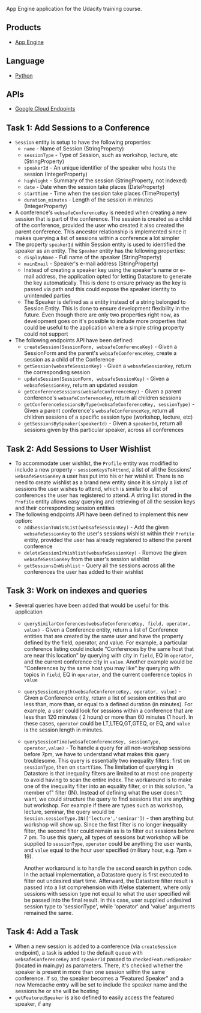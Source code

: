 App Engine application for the Udacity training course.

## Products
- [App Engine][1]

## Language
- [Python][2]

## APIs
- [Google Cloud Endpoints][3]

## Task 1: Add Sessions to a Conference
- `Session` entity is setup to have the following properties:
  - `name` - Name of Session (StringProperty)
  - `sessionType` - Type of Session, such as workshop, lecture, etc (StringProperty)
  - `speakerId` - An unique identifier of the speaker who hosts the session
    (IntegerProperty)
  - `highlight` - Summary of the session (StringProperty, not indexed)
  - `date` - Date when the session take places (DateProperty)
  - `startTime` - Time when the session take places (TimeProperty)
  - `duration_minutes` - Length of the session in minutes (IntegerProperty)
- A conference's `websafeConferenceKey` is needed when creating a new session that
  is part of the conference. The session is created as a child of the
  conference, provided the user who created it also created the parent
  conference. This ancestor relationship is implemented since it makes querying
  a list of sessions within a conference a lot simpler
- The property `speakerId` within Session entity is used to identified the speaker
  as an entity. The `Speaker` entity has the following properties:
  - `displayName` - Full name of the speaker (StringProperty)
  - `mainEmail` - Speaker's e-mail address (StringProperty)
  - Instead of creating a speaker key using the speaker's name or e-mail address,
    the application opted for letting Datastore to generate the key automatically.
    This is done to ensure privacy as the key is passed via path and this could
    expose the speaker identity to unintended parties
  - The Speaker is defined as a entity instead of a string belonged to Session
    Entity. This is done to ensure development flexibility in the future. Even
    though there are only two properties right now, as development goes on it's
    possible to include more properties that could be useful to the application
    where a simple string property could not support
- The following endpoints API have been defined:
  - `createSession(SessionForm, websafeConferenceKey)` - Given a SessionForm and
    the parent's `websafeConferenceKey`, create a session as a child of the
    Conference
  - `getSession(websafeSessionKey)` - Given a `websafeSessionKey`, return the
    corresponding session
  - `updateSession(SessionForm, websafeSessionKey)` - Given a `websafeSessionKey`,
    return an updated session
  - `getConferenceSessions(websafeConferenceKey)` - Given a parent conference's
    `websafeConferenceKey`, return all children sessions
  - `getConferenceSessionsByType(websafeConferenceKey, sessionType)` - Given a
    parent conference's `websafeConferenceKey`, return all children sessions of a
    specific session type (workshop, lecture, etc)
  - `getSessionsBySpeaker(speakerId)` - Given a `speakerId`, return all sessions
    given by this particular speaker, across all conferences

## Task 2: Add Sessions to User Wishlist
- To accommodate user wishlist, the `Profile` entity was modified to include a
  new property - `sessionKeysToAttend`, a list of all the Sessions'
  `websafeSessionKey` a user has put into his or her wishlist. There is no need to
  create wishlist as a brand new entity since it is simply a list of sessions
  the user wishes to attend, which is similar to a list of conferences the user
  has registered to attend. A string list stored in the `Profile` entity allows
  easy querying and retrieving of all the session keys and their corresponding
  session entities
- The following endpoints API have been defined to implement this new option:
  - `addSessionToWishList(websafeSessionKey)` - Add the given `websafeSessionKey`
    to the user's sessions wishlist within their `Profile` entity, provided the
    user has already registered to attend the parent conference
  - `deleteSessionInWishlist(websafeSessionKey)` - Remove the given
    `websafeSessionKey` from the user's session wishlist
  - `getSessionsInWishlist` - Query all the sessions across all the conferences
    the user has added to their wishlist

## Task 3: Work on indexes and queries
- Several queries have been added that would be useful for this application
  - `querySimilarConferences(websafeConferenceKey, field, operator, value)` -
    Given a Conference entity, return a list of Conference entities that are
    created by the same user and have the property defined by the field,
    operator, and value. For example, a particular conference listing could
    include "Conferences by the same host that are near this location" by
    querying with city in `field`, EQ in `operator`, and the current conference
    city in `value`. Another example would be "Conferences by the same host
    you may like" by querying with topics in `field`, EQ in `operator`, and
    the current conference topics in `value`
  - `querySessionLength(websafeConferenceKey, operator, value)` - Given
    a Conference entity, return a list of session entities that are less than,
    more than, or equal to a defined duration (in minutes). For example, a user
    could look for sessions within a conference that are less than 120 minutes (
    2 hours) or more than 60 minutes (1 hour). In these cases,  `operator` could
    be LT,LTEQ,GT,GTEQ, or EQ, and `value` is the session length in minutes.
  - `querySessionTime(websafeConferenceKey, sessionType, operator,value)` - To
    handle a query for all non-workshop sessions before 7pm, we
    have to understand what makes this query troublesome. This query is
    essentially two inequality filters: first on `sessionType`, then on
    `startTime`. The limitation of querying in Datastore is that inequality
    filters are limited to at most one property to avoid having to scan the
    entire index. The workaround is to make one of the inequality filter into an
    equality filter, or in this solution, "a member of" filter (IN). Instead of
    defining what the user doesn't want, we could structure the query to find
    sessions that are anything but workshop. For example if there are types such
    as workshop, lecture, seminar, the query would be `Session.sessionType.IN(['lecture','seminar'])` -
    then anything but workshop will show up. Since the
    first filter is no longer inequality filter, the second filter could remain
    as is to filter out sessions before 7 pm. To use this query, all types of
    sessions but workshop will be supplied to `sessionType`, `operator` could be
    anything the user wants, and `value` equal to the hour user specified
    (military hour, e.g. 7pm = 19).

    Another workaround is to handle the second search in python code. In the
    actual implementation, a Datastore query is first executed to filter out
    undesired start time. Afterward, the Datastore filter result is passed into
    a list comprehension with if/else statement, where only sessions with
    session type not equal to what the user specified will be passed into the
    final result. In this case, user supplied undesired session type to
    'sessionType', while 'operator' and 'value' arguments remained the same.

## Task 4: Add a Task
- When a new session is added to a conference (via `createSession` endpoint), a
  task is added to the default queue with `websafeConferenceKey` and `speakerId`
  passed to `checkedFeaturedSpeaker` (located in main.py) as parameters. There,
  it's checked whether the speaker is present in more than one session within
  the same conference. If so, the speaker becomes a "Featured Speaker" and a new
  Memcache entry will be set to include the speaker name and the sessions he or
  she will be hosting
- `getFeaturedSpeaker` is also defined to easily access the featured speaker, if
  any


[1]: https://developers.google.com/appengine
[2]: http://python.org
[3]: https://developers.google.com/appengine/docs/python/endpoints/
